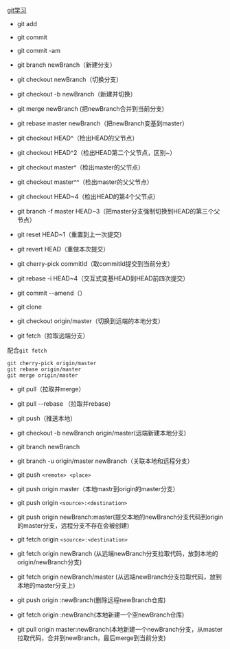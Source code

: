 [git学习](https://learngitbranching.js.org/?locale=zh_CN)

- git add
- git commit
- git commit -am

- git branch newBranch（新建分支）
- git checkout newBranch（切换分支）
- git checkout -b newBranch（新建并切换）

- git merge newBranch (把newBranch合并到当前分支)

- git rebase master newBranch（把newBranch变基到master）


- git checkout HEAD^（检出HEAD的父节点）
- git checkout HEAD^2（检出HEAD第二个父节点，区别~）
- git checkout master^（检出master的父节点）
- git checkout master^^（检出master的父父节点）
- git checkout HEAD~4（检出HEAD的第4个父节点）

- git branch -f master HEAD~3（把master分支强制切换到HEAD的第三个父节点）

- git reset HEAD~1（重置到上一次提交）
- git revert HEAD（重做本次提交）

- git cherry-pick commitId（取commitId提交到当前分支）

- git rebase -i HEAD~4（交互式变基HEAD到HEAD前四次提交）

- git commit --amend（）

- git clone 

- git checkout origin/master（切换到远端的本地分支）


- git fetch（拉取远端分支）

配合`git fetch`
```
git cherry-pick origin/master
git rebase origin/master
git merge origin/master
```
- git pull（拉取并merge）
- git pull --rebase （拉取并rebase）

- git push（推送本地）

- git checkout -b newBranch origin/master(远端新建本地分支)

- git branch newBranch
- git branch -u origin/master newBranch（关联本地和远程分支）

- git push `<remote> <place>`

- git push origin master（本地mastr到origin的master分支）

- git push origin `<source>:<destination>`

- git push origin newBranch:master(提交本地的newBranch分支代码到origin的master分支，远程分支不存在会被创建)

- git fetch origin `<source>:<destination>`

- git fetch origin newBranch
(从远端newBranch分支拉取代码，放到本地的origin/newBranch分支)

- git fetch origin newBranch/master
(从远端newBranch分支拉取代码，放到本地的master分支上)

- git push origin :newBranch(删除远程newBranch仓库)
- git fetch origin :newBranch(本地新建一个空newBranch仓库)

- git pull origin master:newBranch(本地新建一个newBranch分支，从master拉取代码，合并到newBranch，最后merge到当前分支)
